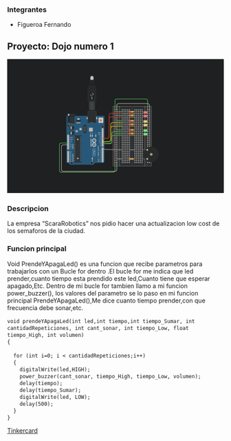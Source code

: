 ### Integrantes
* Figueroa Fernando

## Proyecto: Dojo numero 1

![](img/Dojo.PNG)

### Descripcion

La empresa “ScaraRobotics” nos pidio hacer una actualizacion low cost de los semaforos de la ciudad.

### Funcion principal

Void PrendeYApagaLed() es una funcion que recibe parametros para trabajarlos con un Bucle for dentro .El bucle for me indica que led prender,cuanto tiempo esta prendido este led,Cuanto tiene que esperar apagado,Etc.
Dentro de mi bucle for tambien llamo a mi funcion power_buzzer(), los valores del parametro se lo paso en mi funcion principal PrendeYApagaLed(),Me dice cuanto tiempo prender,con que frecuencia debe sonar,etc. 

```
void prendeYApagaLed(int led,int tiempo,int tiempo_Sumar, int cantidadRepeticiones, int cant_sonar, int tiempo_Low, float tiempo_High, int volumen)
{
  
  for (int i=0; i < cantidadRepeticiones;i++)
  {
  	digitalWrite(led,HIGH);
    power_buzzer(cant_sonar, tiempo_High, tiempo_Low, volumen);
    delay(tiempo);
    delay(tiempo_Sumar);
    digitalWrite(led, LOW);
    delay(500);
  }
}
```

[Tinkercard](https://www.tinkercad.com/things/4jOMKU8dgS1)
